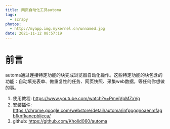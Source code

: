 ```yaml
---
title: 网页自动化工具automa
tags:
  - scrapy
photos:
  - http://myapp.img.mykernel.cn/unnamed.jpg
date: 2021-11-12 08:57:19
---
```




# 前言

automa通过连接特定功能的块完成浏览器自动化操作。这些特定功能的块包含的功能：自动填充表单、做重复性的任务、网页快照、采集web数据，等任何你想做的事。

1. 使用教程: https://www.youtube.com/watch?v=PmejVpMZxVg
2. 安装插件: https://chrome.google.com/webstore/detail/automa/infppggnoaenmfagbfknfkancpbljcca/
3. github: https://github.com/Kholid060/automa

